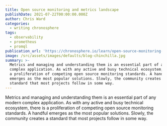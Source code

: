 ```yaml
---
title: Open source monitoring and metrics landscape
publishDate: 2021-07-22T00:00:00.000Z
author: Chris Ward
categories:
  - writing chronosphere
tags:
  - observability
  - prometheus
  - promql
publication_url: 'https://chronosphere.io/learn/open-source-monitoring-landscape/'
image: /src/assets/images/defaults/blog-chinchilla.jpg
summary: >-
  Metrics and managing and understanding them is an essential part of any modern
  complex application. As with any active and busy technical ecosystem, there is
  a proliferation of competing open source monitoring standards. A handful
  emerges as the most popular solutions. Slowly, the community creates a
  standard that most projects follow in some way.
---
```


Metrics and managing and understanding them is an essential part of any modern complex application. As with any active and busy technical ecosystem, there is a proliferation of competing open source monitoring standards. A handful emerges as the most popular solutions. Slowly, the community creates a standard that most projects follow in some way.

